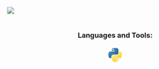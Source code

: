  <a  href="https://ibb.co/Df7FR02"><img align="center" src="https://i.ibb.co/s9F4V8Y/Logopit-1693303079764.jpg"></a><br /><a target='_blank' href='https://imgbb.com/'></a><br />
  
<h3 align="center">Languages and Tools:</h3>
<p align="center"> <a href="https://www.python.org" target="_blank" rel="noreferrer"> <img src="https://raw.githubusercontent.com/devicons/devicon/master/icons/python/python-original.svg" alt="python" width="40" height="40"/> </a> </p>
